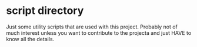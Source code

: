 # script directory

Just some utility scripts that are used with this project. Probably not of much interest
unless you want to contribute to the projecta and just HAVE to know all the details.
